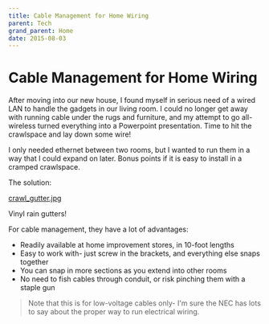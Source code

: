 ```yaml
---
title: Cable Management for Home Wiring
parent: Tech
grand_parent: Home
date: 2015-08-03
---
```


# Cable Management for Home Wiring

After moving into our new house, I found myself in serious need of a wired LAN to handle the gadgets in our living room. I could no longer get away with running cable under the rugs and furniture, and my attempt to go all-wireless turned everything into a Powerpoint presentation. Time to hit the crawlspace and lay down some wire!

I only needed ethernet between two rooms, but I wanted to run them in a way that I could expand on later. Bonus points if it is easy to install in a cramped crawlspace.  

The solution:

[crawl_gutter.jpg](/media/crawl_gutter.JPG)

Vinyl rain gutters!

For cable management, they have a lot of advantages:

*   Readily available at home improvement stores, in 10-foot lengths
*   Easy to work with- just screw in the brackets, and everything else snaps together
*   You can snap in more sections as you extend into other rooms
*   No need to fish cables through conduit, or risk pinching them with a staple gun

>Note that this is for low-voltage cables only- I'm sure the NEC has lots to say about the proper way to run electrical wiring.
